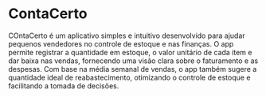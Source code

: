 # ContaCerto

COntaCerto é um aplicativo simples e intuitivo desenvolvido para ajudar pequenos vendedores no controle de estoque e nas finanças. O app permite registrar a quantidade em estoque, o valor unitário de cada item e dar baixa nas vendas, fornecendo uma visão clara sobre o faturamento e as despesas. Com base na média semanal de vendas, o app também sugere a quantidade ideal de reabastecimento, otimizando o controle de estoque e facilitando a tomada de decisões.
